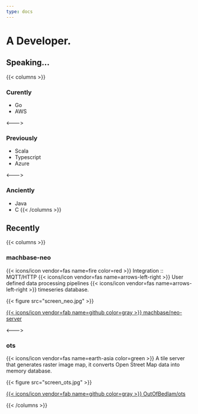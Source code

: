 ```yaml
---
type: docs
---
```


# A Developer.

## Speaking...
{{< columns >}}
### Curently
- Go
- AWS

<--->

### Previously
- Scala
- Typescript
- Azure

<--->

### Anciently
- Java
- C
{{< /columns >}}

## Recently

{{< columns >}}

### machbase-neo

{{< icons/icon vendor=fas name=fire color=red >}} Integration :: MQTT/HTTP {{< icons/icon vendor=fas name=arrows-left-right >}} User defined data processing pipelines {{< icons/icon vendor=fas name=arrows-left-right >}} timeseries database.

{{< figure src="screen_neo.jpg" >}}

[{{< icons/icon vendor=fab name=github color=gray >}} machbase/neo-server](https://github.com/machbase/neo-server)

<--->

### ots

{{< icons/icon vendor=fas name=earth-asia color=green >}} A tile server that generates raster image map, it converts Open Street Map data into memory database.

{{< figure src="screen_ots.jpg" >}}

[{{< icons/icon vendor=fab name=github color=gray >}} OutOfBedlam/ots](https://github.com/OutOfBedlam/ots)

{{< /columns >}}

